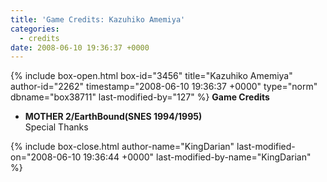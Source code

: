 ```yaml
---
title: 'Game Credits: Kazuhiko Amemiya'
categories:
  - credits
date: 2008-06-10 19:36:37 +0000
---
```

{% include box-open.html box-id="3456" title="Kazuhiko Amemiya" author-id="2262" timestamp="2008-06-10 19:36:37 +0000" type="norm" dbname="box38711" last-modified-by="127" %}
<b>Game Credits</b>

<UL>

<LI><b>MOTHER 2/EarthBound(SNES 1994/1995)</b><BR />
Special Thanks</LI>

</UL>
{% include box-close.html author-name="KingDarian" last-modified-on="2008-06-10 19:36:44 +0000" last-modified-by-name="KingDarian" %}

